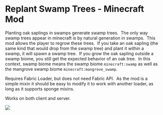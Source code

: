 # Replant Swamp Trees - Minecraft Mod

Planting oak saplings in swamps generate swamp trees.  The only way swamp trees appear in minecraft is by natural generation in swamps.  This mod allows the player to regrow these trees.  If you take an oak sapling (the same kind that would drop from the swamp tree) and plant it within a swamp, it will spawn a swamp tree.  If you grow the oak sapling outside a swamp biome, you still get the expected behavior of an oak tree.   In this context, swamp biome means the swamp biome `minecraft:swamp` as well as the mangrove swamp biome `minecraft:mangrove_swamp`.

Requires Fabric Loader, but does not need Fabric API.  
As the mod is a simple mixin it should be easy to modify it to work with another loader, as long as it supports sponge mixins.

Works on both client and server.

![](demo.gif)
